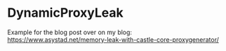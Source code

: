 # DynamicProxyLeak

Example for the blog post over on my blog: https://www.asystad.net/memory-leak-with-castle-core-proxygenerator/
